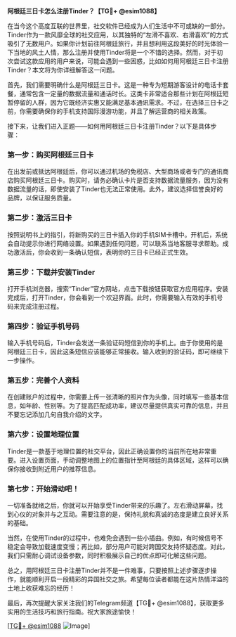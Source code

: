 **阿根廷三日卡怎么注册Tinder？【TG💪+ @esim1088】**

在当今这个高度互联的世界里，社交软件已经成为人们生活中不可或缺的一部分。Tinder作为一款风靡全球的社交应用，以其独特的“左滑不喜欢、右滑喜欢”的方式吸引了无数用户。如果你计划前往阿根廷旅行，并且想利用这段美好的时光体验一下当地的风土人情，那么注册并使用Tinder将是一个不错的选择。然而，对于初次尝试这款应用的用户来说，可能会遇到一些困惑，比如如何用阿根廷三日卡注册Tinder？本文将为你详细解答这一问题。

首先，我们需要明确什么是阿根廷三日卡。这是一种专为短期游客设计的电话卡套餐，通常包含一定量的数据流量和通话时长。这类卡非常适合那些计划在阿根廷短暂停留的人群，因为它既经济实惠又能满足基本通讯需求。不过，在选择三日卡之前，你需要确保你的手机支持国际漫游功能，并且了解运营商的相关政策。

接下来，让我们进入正题——如何用阿根廷三日卡注册Tinder？以下是具体步骤：

### **第一步：购买阿根廷三日卡**
在出发前或抵达阿根廷后，你可以通过机场的免税店、大型商场或者专门的通讯商店购买阿根廷三日卡。购买时，请务必确认卡片是否支持数据流量服务，因为没有数据流量的话，即使安装了Tinder也无法正常使用。此外，建议选择信誉良好的品牌，以保证服务质量。

### **第二步：激活三日卡**
按照说明书上的指引，将新购买的三日卡插入你的手机SIM卡槽中。开机后，系统会自动提示你进行网络设置。如果遇到任何问题，可以联系当地客服寻求帮助。成功激活后，你会收到一条确认短信，表明你的三日卡已经正式生效。

### **第三步：下载并安装Tinder**
打开手机浏览器，搜索“Tinder”官方网站，点击下载按钮获取官方应用程序。安装完成后，打开Tinder，你会看到一个欢迎界面。此时，你需要输入有效的手机号码来完成注册过程。

### **第四步：验证手机号码**
输入手机号码后，Tinder会发送一条验证码短信到你的手机上。由于你使用的是阿根廷三日卡，因此这条短信应该能够正常接收。输入收到的验证码，即可继续下一步操作。

### **第五步：完善个人资料**
在创建账户的过程中，你需要上传一张清晰的照片作为头像，同时填写一些基本信息，如年龄、性别等。为了提高匹配成功率，建议尽量提供真实可靠的信息，并且不要忘记添加几句自我介绍的文字。

### **第六步：设置地理位置**
Tinder是一款基于地理位置的社交平台，因此正确设置你的当前所在地非常重要。进入设置页面，手动调整地图上的位置指针至阿根廷的具体区域，这样可以确保你接收到附近用户的推荐信息。

### **第七步：开始滑动吧！**
一切准备就绪之后，你就可以开始享受Tinder带来的乐趣了。左右滑动屏幕，找到心仪的对象并与之互动。需要注意的是，保持礼貌和真诚的态度是建立良好关系的基础。

当然，在使用Tinder的过程中，也难免会遇到一些小插曲。例如，有时候信号不稳定会导致加载速度变慢；再比如，部分用户可能对跨国交友持怀疑态度。对此，我们只需耐心调试设备参数，同时积极展示自己的优点即可化解这些问题。

总之，用阿根廷三日卡注册Tinder并不是一件难事，只要按照上述步骤逐步操作，就能顺利开启一段精彩的异国社交之旅。希望每位读者都能在这片热情洋溢的土地上收获难忘的经历！

最后，再次提醒大家关注我们的Telegram频道【TG💪+ @esim1088】，获取更多实用的生活技巧和旅行指南。祝大家旅途愉快！

[[TG💪+ @esim1088](https://t.me/s/esim1088) ![Image](https://i.postimg.cc/4NQfJmqS/Snipaste-2025-05-13-00-14-12.png)]